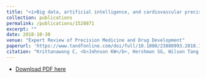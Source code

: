 ```yaml
---
title: "<i>Big data, artificial intelligence, and cardiovascular precision medicine</i>"
collection: publications
permalink: /publications/1528871
excerpt: ""
date: 2018-10-30
venue: "Expert Review of Precision Medicine and Drug Development" 
paperurl: 'https://www.tandfonline.com/doi/full/10.1080/23808993.2018.1528871'
citation: "Krittanawong C, <b>Johnson KW</b>, Hershman SG, Wilson Tang WH. Big data, artificial intelligence, and cardiovascular precision medicine. Exp Rev Prec Med and Drug Devel. 2018 Oct 10; 3(5):305-317. doi: 10.1080/23808993.2018.1528871."
---
```


<!--- [PubMed Link](https://www.ncbi.nlm.nih.gov/pubmed/30255805) i--->
* [Download PDF here](https://kippjohnson.com/files/1528871.pdf)

<script type='text/javascript' src='https://d1bxh8uas1mnw7.cloudfront.net/assets/embed.js'></script>
<div class='altmetric-embed' data-badge-type="medium-donut" data-doi="10.1080/23808993.2018.1528871" data-hide-no-mentions="true" data-hide-less-than="1" class="altmetric-embed"></div>
